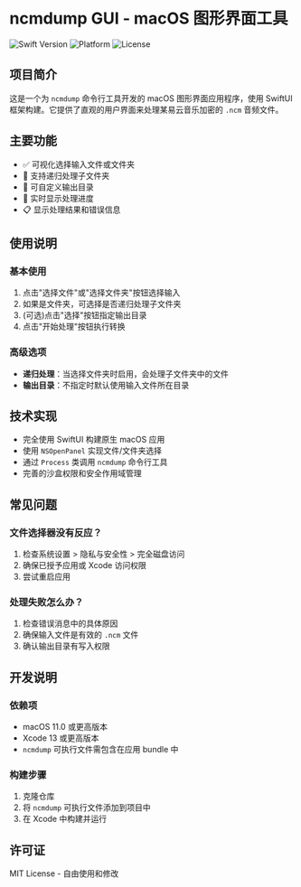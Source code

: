 # ncmdump GUI - macOS 图形界面工具

![Swift Version](https://img.shields.io/badge/Swift-3.0+-orange.svg) 
![Platform](https://img.shields.io/badge/macOS-11+-blue.svg)
![License](https://img.shields.io/badge/License-MIT-lightgrey.svg)

## 项目简介

这是一个为 `ncmdump` 命令行工具开发的 macOS 图形界面应用程序，使用 SwiftUI 框架构建。它提供了直观的用户界面来处理某易云音乐加密的 `.ncm` 音频文件。

## 主要功能

- ✅ 可视化选择输入文件或文件夹
- 📁 支持递归处理子文件夹
- 📂 可自定义输出目录
- 🔄 实时显示处理进度
- 📋 显示处理结果和错误信息

## 使用说明

### 基本使用

1. 点击"选择文件"或"选择文件夹"按钮选择输入
2. 如果是文件夹，可选择是否递归处理子文件夹
3. (可选)点击"选择"按钮指定输出目录
4. 点击"开始处理"按钮执行转换

### 高级选项

- **递归处理**：当选择文件夹时启用，会处理子文件夹中的文件
- **输出目录**：不指定时默认使用输入文件所在目录

## 技术实现

- 完全使用 SwiftUI 构建原生 macOS 应用
- 使用 `NSOpenPanel` 实现文件/文件夹选择
- 通过 `Process` 类调用 `ncmdump` 命令行工具
- 完善的沙盒权限和安全作用域管理

## 常见问题

### 文件选择器没有反应？

1. 检查系统设置 > 隐私与安全性 > 完全磁盘访问
2. 确保已授予应用或 Xcode 访问权限
3. 尝试重启应用

### 处理失败怎么办？

1. 检查错误消息中的具体原因
2. 确保输入文件是有效的 `.ncm` 文件
3. 确认输出目录有写入权限

## 开发说明

### 依赖项

- macOS 11.0 或更高版本
- Xcode 13 或更高版本
- `ncmdump` 可执行文件需包含在应用 bundle 中

### 构建步骤

1. 克隆仓库
2. 将 `ncmdump` 可执行文件添加到项目中
3. 在 Xcode 中构建并运行

## 许可证

MIT License - 自由使用和修改
